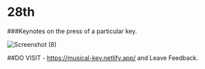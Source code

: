 # 28th
###Keynotes on the press of a particular key.

![Screenshot (8)](https://user-images.githubusercontent.com/86154835/139783165-f8e05db9-b0d2-400c-a23c-cbb0ac3aecd3.png)

##DO VISIT - https://musical-key.netlify.app/ and Leave Feedback.
